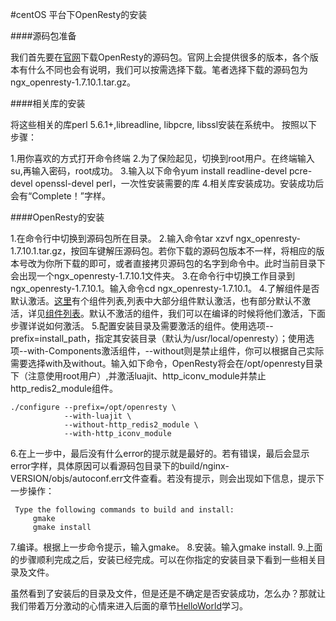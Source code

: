 #centOS 平台下OpenResty的安装

####源码包准备

我们首先要在[官网](http://openresty.org/)下载OpenResty的源码包。官网上会提供很多的版本，各个版本有什么不同也会有说明，我们可以按需选择下载。笔者选择下载的源码包为ngx_openresty-1.7.10.1.tar.gz。

####相关库的安装

将这些相关的库perl 5.6.1+,libreadline, libpcre, libssl安装在系统中。
按照以下步骤：<p>
1.用你喜欢的方式打开命令终端
2.为了保险起见，切换到root用户。在终端输入su,再输入密码，root成功。
3.输入以下命令yum install readline-devel pcre-devel openssl-devel perl，一次性安装需要的库
4.相关库安装成功。安装成功后会有“Complete！”字样。

####OpenResty的安装

1.在命令行中切换到源码包所在目录。
2.输入命令tar xzvf ngx_openresty-1.7.10.1.tar.gz，按回车键解压源码包。若你下载的源码包版本不一样，将相应的版本号改为你所下载的即可，或者直接拷贝源码包的名字到命令中。此时当前目录下会出现一个ngx_openresty-1.7.10.1文件夹。
3.在命令行中切换工作目录到ngx_openresty-1.7.10.1。输入命令cd ngx_openresty-1.7.10.1。
4.了解组件是否默认激活。[这里](components_list.md)有个组件列表,列表中大部分组件默认激活，也有部分默认不激活，详见[组件列表](components_list.md)。默认不激活的组件，我们可以在编译的时候将他们激活，下面步骤详说如何激活。
5.配置安装目录及需要激活的组件。使用选项--prefix=install_path，指定其安装目录（默认为/usr/local/openresty）；使用选项--with-Components激活组件，--without则是禁止组件，你可以根据自己实际需要选择with及without。输入如下命令，OpenResty将会在/opt/openresty目录下（注意使用root用户）,并激活luajit、http_iconv_module并禁止http_redis2_module组件。

```
./configure --prefix=/opt/openresty \
            --with-luajit \
            --without-http_redis2_module \
            --with-http_iconv_module
```

6.在上一步中，最后没有什么error的提示就是最好的。若有错误，最后会显示error字样，具体原因可以看源码包目录下的build/nginx-VERSION/objs/autoconf.err文件查看。若没有提示，则会出现如下信息，提示下一步操作：

```
 Type the following commands to build and install:
     gmake
     gmake install
```

7.编译。根据上一步命令提示，输入gmake。
8.安装。输入gmake install.
9.上面的步骤顺利完成之后，安装已经完成。可以在你指定的安装目录下看到一些相关目录及文件。


虽然看到了安装后的目录及文件，但是还是不确定是否安装成功，怎么办？那就让我们带着万分激动的心情来进入后面的章节[HelloWorld](helloworld.md)学习。

